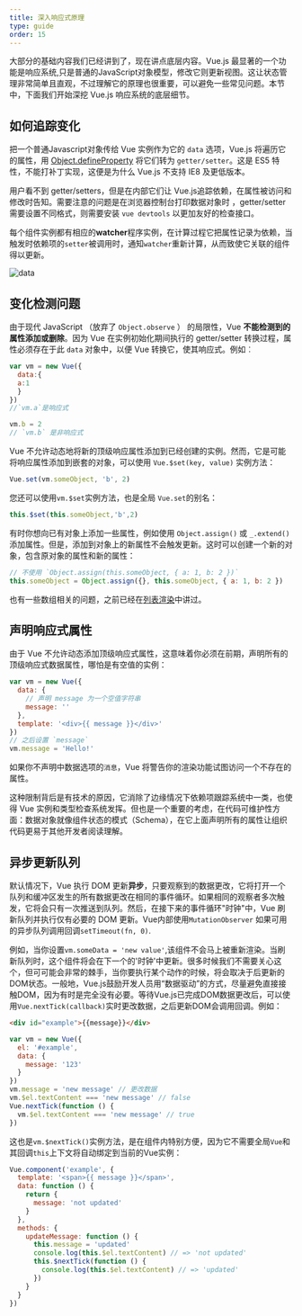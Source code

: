 ```yaml
---
title: 深入响应式原理
type: guide
order: 15
---
```


大部分的基础内容我们已经讲到了，现在讲点底层内容。Vue.js 最显著的一个功能是响应系统,只是普通的JavaScript对象模型，修改它则更新视图。这让状态管理非常简单且直观，不过理解它的原理也很重要，可以避免一些常见问题。本节中，下面我们开始深挖 Vue.js 响应系统的底层细节。

## 如何追踪变化

把一个普通Javascript对象传给 Vue 实例作为它的 `data` 选项，Vue.js 将遍历它的属性，用 [Object.defineProperty](https://developer.mozilla.org/en-US/docs/Web/JavaScript/Reference/Global_Objects/Object/defineProperty) 将它们转为 `getter/setter`。这是 ES5 特性，不能打补丁实现，这便是为什么 Vue.js 不支持 IE8 及更低版本。

用户看不到 getter/setters，但是在内部它们让 Vue.js追踪依赖，在属性被访问和修改时告知。需要注意的问题是在浏览器控制台打印数据对象时 ，getter/setter 需要设置不同格式，则需要安装 `vue devtools` 以更加友好的检查接口。

每个组件实例都有相应的**watcher**程序实例，在计算过程它把属性记录为依赖，当触发时依赖项的`setter`被调用时，通知``watcher``重新计算，从而致使它关联的组件得以更新。

![data](/images/data.png)

## 变化检测问题


由于现代 JavaScript （放弃了 `Object.observe` ） 的局限性，Vue **不能检测到的属性添加或删除**。因为 Vue 在实例初始化期间执行的 getter/setter 转换过程，属性必须存在于此 `data` 对象中，以便 Vue 转换它，使其响应式。例如︰

``` js
var vm = new Vue({
  data:{
  a:1
  }
})
//`vm.a`是响应式

vm.b = 2
// `vm.b` 是非响应式
```

Vue 不允许动态地将新的顶级响应属性添加到已经创建的实例。然而，它是可能将响应属性添加到嵌套的对象，可以使用 `Vue.$set(key, value)` 实例方法：

``` js
Vue.set(vm.someObject, 'b', 2)

```
您还可以使用`vm.$set`实例方法，也是全局 `Vue.set`的别名：
```js
this.$set(this.someObject,'b',2)
```

有时你想向已有对象上添加一些属性，例如使用 `Object.assign()` 或 `_.extend()`添加属性。但是，添加到对象上的新属性不会触发更新。这时可以创建一个新的对象，包含原对象的属性和新的属性：

``` js
// 不使用 `Object.assign(this.someObject, { a: 1, b: 2 })`
this.someObject = Object.assign({}, this.someObject, { a: 1, b: 2 })
```

也有一些数组相关的问题，之前已经在[列表渲染](/guide/list.html#Caveats)中讲过。

## 声明响应式属性
由于 Vue 不允许动态添加顶级响应式属性，这意味着你必须在前期，声明所有的顶级响应式数据属性，哪怕是有空值的实例：
``` js
var vm = new Vue({
  data: {
    // 声明 message 为一个空值字符串
    message: ''
  },
  template: '<div>{{ message }}</div>'
})
// 之后设置 `message` 
vm.message = 'Hello!'
```

如果你不声明中数据选项的`消息`，Vue 将警告你的渲染功能试图访问一个不存在的属性。

这种限制背后是有技术的原因，它消除了边缘情况下依赖项跟踪系统中一类，也使得 Vue 实例和类型检查系统发挥。但也是一个重要的考虑，在代码可维护性方面：数据对象就像组件状态的模式（Schema），在它上面声明所有的属性让组织代码更易于其他开发者阅读理解。

## 异步更新队列

默认情况下，Vue 执行 DOM 更新**异步**，只要观察到的数据更改，它将打开一个队列和缓冲区发生的所有数据更改在相同的事件循环。如果相同的观察者多次触发，它将会只有一次推送到队列。然后，在接下来的事件循环"时钟"中，Vue 刷新队列并执行仅有必要的 DOM 更新。Vue内部使用`MutationObserver` 如果可用的异步队列调用回调`setTimeout(fn, 0)`.

例如，当你设置`vm.someData = 'new value'`,该组件不会马上被重新渲染。当刷新队列时，这个组件将会在下一个的'时钟'中更新。很多时候我们不需要关心这个，但可可能会非常的棘手，当你要执行某个动作的时候，将会取决于后更新的DOM状态。一般地，Vue.js鼓励开发人员用“数据驱动”的方式，尽量避免直接接触DOM，因为有时是完全没有必要。等待Vue.js已完成DOM数据更改后，可以使用`Vue.nextTick(callback)`实时更改数据，之后更新DOM会调用回调。例如：
```html
<div id="example">{{message}}</div>
```
``` js
var vm = new Vue({
  el: '#example',
  data: {
    message: '123'
  }
})
vm.message = 'new message' // 更改数据
vm.$el.textContent === 'new message' // false
Vue.nextTick(function () {
  vm.$el.textContent === 'new message' // true
})
```
这也是`vm.$nextTick()`实例方法，是在组件内特别方便，因为它不需要全局`Vue`和其回调`this`上下文将自动绑定到当前的Vue实例：
``` js
Vue.component('example', {
  template: '<span>{{ message }}</span>',
  data: function () {
    return {
      message: 'not updated'
    }
  },
  methods: {
    updateMessage: function () {
      this.message = 'updated'
      console.log(this.$el.textContent) // => 'not updated'
      this.$nextTick(function () {
        console.log(this.$el.textContent) // => 'updated'
      })
    }
  }
})
```
